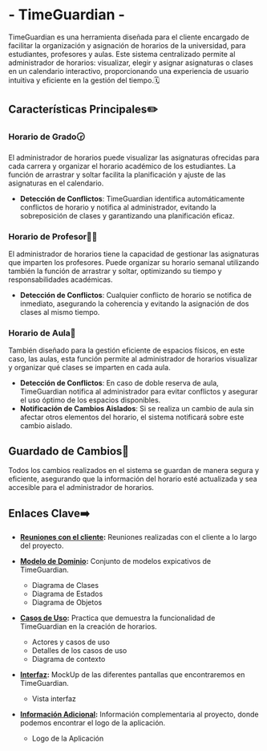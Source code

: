 # - TimeGuardian -

TimeGuardian es una herramienta diseñada para el cliente encargado de facilitar la organización y asignación de horarios de la universidad, para estudiantes, profesores y aulas. Este sistema centralizado permite al administrador de horarios: visualizar, elegir y asignar asignaturas o clases en un calendario interactivo, proporcionando una experiencia de usuario intuitiva y eficiente en la gestión del tiempo.🗓️

## Características Principales✏️

### Horario de Grado🕝
El administrador de horarios puede visualizar las asignaturas ofrecidas para cada carrera y organizar el horario académico de los estudiantes. La función de arrastrar y soltar facilita la planificación y ajuste de las asignaturas en el calendario.

- **Detección de Conflictos**: TimeGuardian identifica automáticamente conflictos de horario y notifica al administrador, evitando la sobreposición de clases y garantizando una planificación eficaz.

### Horario de Profesor👨‍🏫
El administrador de horarios tiene la capacidad de gestionar las asignaturas que imparten los profesores. Puede organizar su horario semanal utilizando también la función de arrastrar y soltar, optimizando su tiempo y responsabilidades académicas.

- **Detección de Conflictos**: Cualquier conflicto de horario se notifica de inmediato, asegurando la coherencia y evitando la asignación de dos clases al mismo tiempo.

### Horario de Aula🏫
También diseñado para la gestión eficiente de espacios físicos, en este caso, las aulas, esta función permite al administrador de horarios visualizar y organizar qué clases se imparten en cada aula.

- **Detección de Conflictos**: En caso de doble reserva de aula, TimeGuardian notifica al administrador para evitar conflictos y asegurar el uso óptimo de los espacios disponibles.
- **Notificación de Cambios Aislados**: Si se realiza un cambio de aula sin afectar otros elementos del horario, el sistema notificará sobre este cambio aislado.

## Guardado de Cambios🔐
Todos los cambios realizados en el sistema se guardan de manera segura y eficiente, asegurando que la información del horario esté actualizada y sea accesible para el administrador de horarios.


## Enlaces Clave➡️


- **[Reuniones con el cliente](https://github.com/FernandoWilliam26/23-24-IdSw1-SDR/tree/main/Sesiones):** Reuniones realizadas con el cliente a lo largo del proyecto.

- **[Modelo de Dominio](https://github.com/FernandoWilliam26/23-24-IdSw1-SDR/tree/main/imagenes/modelosUML):** Conjunto de modelos expicativos de TimeGuardian.
    - Diagrama de Clases
    - Diagrama de Estados
    - Diagrama de Objetos

- **[Casos de Uso](https://github.com/FernandoWilliam26/23-24-IdSw1-SDR/blob/main/ArchivosMd/Casos%20de%20uso.md):** Practica que demuestra la funcionalidad de TimeGuardian en la creación de horarios.
    - Actores y casos de uso
    - Detalles de los casos de uso
    - Diagrama de contexto

- **[Interfaz](https://github.com/FernandoWilliam26/23-24-IdSw1-SDR/blob/main/ArchivosMd/Mockup.md):** MockUp de las diferentes pantallas que encontraremos en TimeGuardian.
    - Vista interfaz

- **[Información Adicional](https://github.com/FernandoWilliam26/23-24-IdSw1-SDR/blob/main/Logo/TimeGuardian%20Logo.png):** Información complementaria al proyecto, donde podemos encontrar el logo de la aplicación.
    - Logo de la Aplicación
